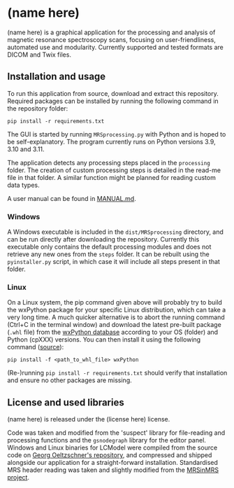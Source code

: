 # (name here)
(name here) is a graphical application for the processing and analysis of magnetic resonance spectroscopy scans, focusing on user-friendliness, automated use and modularity. Currently supported and tested formats are DICOM and Twix files.

## Installation and usage
To run this application from source, download and extract this repository. Required packages can be installed by running the following command in the repository folder:

```pip install -r requirements.txt```

The GUI is started by running `MRSprocessing.py` with Python and is hoped to be self-explanatory. The program currently runs on Python versions 3.9, 3.10 and 3.11.

The application detects any processing steps placed in the `processing` folder. The creation of custom processing steps is detailed in the read-me file in that folder. A similar function might be planned for reading custom data types.

A user manual can be found in [MANUAL.md](/MANUAL.md).

### Windows
A Windows executable is included in the `dist/MRSprocessing` directory, and can be run directly after downloading the repository. Currently this executable only contains the default processing modules and does not retrieve any new ones from the `steps` folder. It can be rebuilt using the `pyinstaller.py` script, in which case it will include all steps present in that folder.

### Linux
On a Linux system, the pip command given above will probably try to build the wxPython package for your specific Linux distribution, which can take a very long time. A much quicker alternative is to abort the running command (Ctrl+C in the terminal window) and download the latest pre-built package (`.whl` file) from the [wxPython database](https://extras.wxpython.org/wxPython4/extras/linux/gtk3/) according to your OS (folder) and Python (cpXXX) versions. You can then install it using the following command ([source](https://wxpython.org/pages/downloads/index.html)):

```pip install -f <path_to_whl_file> wxPython```

(Re-)running `pip install -r requirements.txt` should verify that installation and ensure no other packages are missing.

## License and used libraries
(name here) is released under the (license here) license.

Code was taken and modified from the 'suspect' library for file-reading and processing functions and the `gsnodegraph` library for the editor panel. Windows and Linux binaries for LCModel were compiled from the source code on [Georg Oeltzschner's repository](https://github.com/schorschinho/LCModel), and compressed and shipped alongside our application for a straight-forward installation. Standardised MRS header reading was taken and slightly modified from the [MRSinMRS project](https://github.com/agudmundson/mrs_in_mrs).
